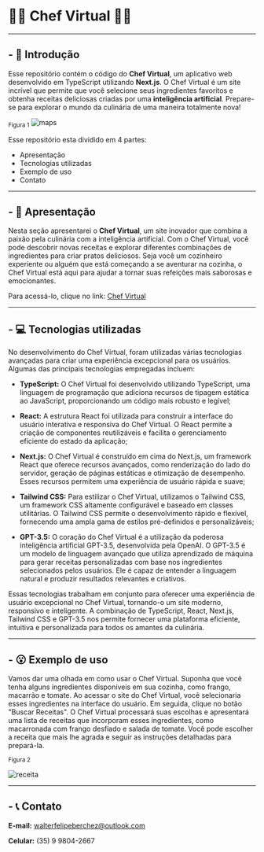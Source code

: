 # :man_cook: Chef Virtual :woman_cook:

---

## - :shallow_pan_of_food: Introdução

Esse repositório contém o código do **Chef Virtual**, um aplicativo web
desenvolvido em TypeScript utilizando **Next.js**. O Chef Virtual é um site
incrível que permite que você selecione seus ingredientes favoritos e obtenha
receitas deliciosas criadas por uma **inteligência artificial**. Prepare-se para
explorar o mundo da culinária de uma maneira totalmente nova!

<sub>Figura 1</sub> ![maps](https://i.imgur.com/OkqpaqZ.png)

Esse repositório esta dividido em 4 partes:

- Apresentação
- Tecnologias utilizadas
- Exemplo de uso
- Contato

---

## - :stew: Apresentação

Nesta seção apresentarei o **Chef Virtual**, um site inovador que combina a
paixão pela culinária com a inteligência artificial. Com o Chef Virtual, você
pode descobrir novas receitas e explorar diferentes combinações de ingredientes
para criar pratos deliciosos. Seja você um cozinheiro experiente ou alguém que
está começando a se aventurar na cozinha, o Chef Virtual está aqui para ajudar a
tornar suas refeições mais saborosas e emocionantes.

Para acessá-lo, clique no link: [Chef Virtual](https://chef-virtual.vercel.app/)

---

## - :computer: Tecnologias utilizadas

No desenvolvimento do Chef Virtual, foram utilizadas várias tecnologias
avançadas para criar uma experiência excepcional para os usuários. Algumas das
principais tecnologias empregadas incluem:

- **TypeScript:** O Chef Virtual foi desenvolvido utilizando TypeScript, uma
  linguagem de programação que adiciona recursos de tipagem estática ao
  JavaScript, proporcionando um código mais robusto e legível;

- **React:** A estrutura React foi utilizada para construir a interface do
  usuário interativa e responsiva do Chef Virtual. O React permite a criação de
  componentes reutilizáveis e facilita o gerenciamento eficiente do estado da
  aplicação;

- **Next.js:** O Chef Virtual é construído em cima do Next.js, um framework
  React que oferece recursos avançados, como renderização do lado do servidor,
  geração de páginas estáticas e otimização de desempenho. Esses recursos
  permitem uma experiência de usuário rápida e suave;

- **Tailwind CSS:** Para estilizar o Chef Virtual, utilizamos o Tailwind CSS, um
  framework CSS altamente configurável e baseado em classes utilitárias. O
  Tailwind CSS permite o desenvolvimento rápido e flexível, fornecendo uma ampla
  gama de estilos pré-definidos e personalizáveis;

- **GPT-3.5:** O coração do Chef Virtual é a utilização da poderosa inteligência
  artificial GPT-3.5, desenvolvida pela OpenAI. O GPT-3.5 é um modelo de
  linguagem avançado que utiliza aprendizado de máquina para gerar receitas
  personalizadas com base nos ingredientes selecionados pelos usuários. Ele é
  capaz de entender a linguagem natural e produzir resultados relevantes e
  criativos.

Essas tecnologias trabalham em conjunto para oferecer uma experiência de usuário
excepcional no Chef Virtual, tornando-o um site moderno, responsivo e
inteligente. A combinação de TypeScript, React, Next.js, Tailwind CSS e GPT-3.5
nos permite fornecer uma plataforma eficiente, intuitiva e personalizada para
todos os amantes da culinária.

---

## - :open_mouth: Exemplo de uso

Vamos dar uma olhada em como usar o Chef Virtual. Suponha que você tenha alguns
ingredientes disponíveis em sua cozinha, como frango, macarrão e tomate. Ao
acessar o site do Chef Virtual, você selecionaria esses ingredientes na
interface do usuário. Em seguida, clique no botão "Buscar Receitas". O Chef
Virtual processará suas escolhas e apresentará uma lista de receitas que
incorporam esses ingredientes, como macarronada com frango desfiado e salada de
tomate. Você pode escolher a receita que mais lhe agrada e seguir as instruções
detalhadas para prepará-la.

<sub>Figura 2</sub>

![receita](https://i.imgur.com/la7blSu.png)

---

## - :telephone_receiver: Contato

**E-mail:** walterfelipeberchez@outlook.com

**Celular:** (35) 9 9804-2667
